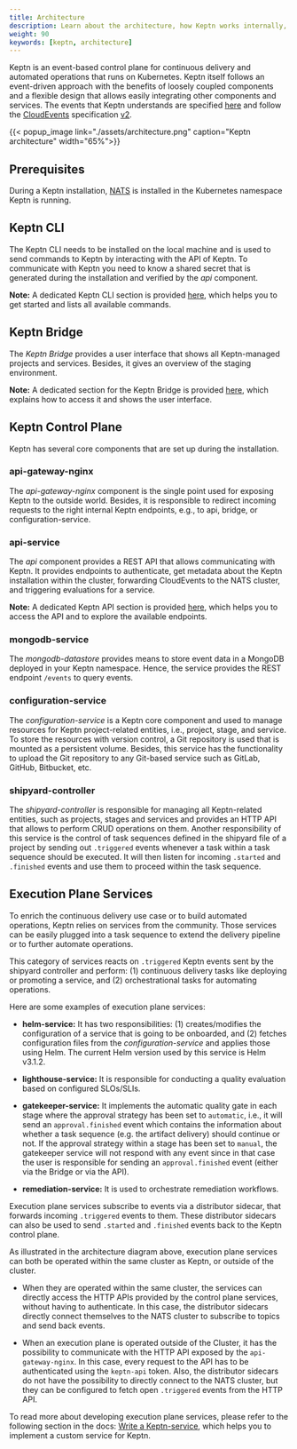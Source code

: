 ```yaml
---
title: Architecture
description: Learn about the architecture, how Keptn works internally, and can be extended.
weight: 90
keywords: [keptn, architecture]
---
```


Keptn is an event-based control plane for continuous delivery and automated operations that runs on Kubernetes. Keptn itself follows an event-driven approach with the benefits of loosely coupled components and a flexible design that allows easily integrating other components and services. The events that Keptn understands are specified [here](https://github.com/keptn/spec/blob/0.2.0/cloudevents.md) and follow the [CloudEvents](https://cloudevents.io/) specification [v2](https://github.com/cloudevents/spec/tree/v0.2).

{{< popup_image link="./assets/architecture.png" caption="Keptn architecture" width="65%">}}

## Prerequisites

During a Keptn installation, [NATS](https://nats.io/) is installed in the Kubernetes namespace Keptn is running.

## Keptn CLI
The Keptn CLI needs to be installed on the local machine and is used to send commands to Keptn by interacting with the API of Keptn. To communicate with Keptn you need to know a shared secret that is generated during the installation and verified by the *api* component.

**Note:** A dedicated Keptn CLI section is provided [here](../../0.7.x/reference/cli/), which helps you to get started and lists all available commands.

## Keptn Bridge

The *Keptn Bridge* provides a user interface that shows all Keptn-managed projects and services. Besides, it gives an overview of the staging environment. 

**Note:** A dedicated section for the Keptn Bridge is provided [here](../../0.7.x/reference/bridge/), which explains how to access it and shows the user interface.

## Keptn Control Plane

Keptn has several core components that are set up during the installation.

### api-gateway-nginx

The *api-gateway-nginx* component is the single point used for exposing Keptn to the outside world. Besides, it is responsible to redirect incoming requests to the right internal Keptn endpoints, e.g., to api, bridge, or configuration-service.

### api-service

The *api* component provides a REST API that allows communicating with Keptn. It provides endpoints to authenticate, get metadata about the Keptn installation within the cluster, forwarding CloudEvents to the NATS cluster, and triggering evaluations for a service.

**Note:** A dedicated Keptn API section is provided [here](../../0.7.x/reference/api/), which helps you to access the API and to explore the available endpoints.

### mongodb-service

The *mongodb-datastore* provides means to store event data in a MongoDB deployed in your Keptn namespace. Hence, the service provides the REST endpoint `/events` to query events.

### configuration-service

The *configuration-service* is a Keptn core component and used to manage resources for Keptn project-related entities, i.e., project, stage, and service. To store the resources with version control, a Git repository is used that is mounted as a persistent volume. Besides, this service has the functionality to upload the Git repository to any Git-based service such as GitLab, GitHub, Bitbucket, etc.

### shipyard-controller

The *shipyard-controller* is responsible for managing all Keptn-related entities, such as projects, stages and services and provides an HTTP API that allows to perform CRUD operations on them. 
Another responsibility of this service is the control of task sequences defined in the shipyard file of a project by sending out `.triggered` events whenever a task within a task sequence should be executed. 
It will then listen for incoming `.started` and `.finished` events and use them to proceed within the task sequence.

## Execution Plane Services

To enrich the continuous delivery use case or to build automated operations, Keptn relies on services from the community. Those services can be easily plugged into a task sequence to extend the delivery pipeline or to further automate operations.

This category of services reacts on `.triggered` Keptn events sent by the shipyard controller and perform: (1) continuous delivery tasks like deploying or promoting a service, and (2) orchestrational tasks for automating operations.

Here are some examples of execution plane services:

- **helm-service:** It has two responsibilities: (1) creates/modifies the configuration of a service that is going to be onboarded, and (2) fetches configuration files from the *configuration-service* and applies those using Helm. The current Helm version used by this service is Helm v3.1.2. 

- **lighthouse-service:** It is responsible for conducting a quality evaluation based on configured SLOs/SLIs. 

- **gatekeeper-service:** It implements the automatic quality gate in each stage where the approval strategy has been set to `automatic`, i.e., it will send an `approval.finished` event which contains the information about whether a task sequence (e.g. the artifact delivery) should continue or not. If the approval strategy within a stage has been set to `manual`, the gatekeeper service will not respond with any event since in that case the user is responsible for sending an `approval.finished` event (either via the Bridge or via the API).  

- **remediation-service:** It is used to orchestrate remediation workflows. 

Execution plane services subscribe to events via a distributor sidecar, that forwards incoming `.triggered` events to them. These distributor sidecars can also be used to send `.started` and `.finished` events back to the Keptn control plane.

As illustrated in the architecture diagram above, execution plane services can both be operated within the same cluster as Keptn, or outside of the cluster. 

 - When they are operated within the same cluster, the services can directly access the HTTP APIs provided by the control plane services,
without having to authenticate. In this case, the distributor sidecars directly connect themselves to the NATS cluster to subscribe to topics and send back events.

- When an execution plane is operated outside of the Cluster, it has the possibility to communicate with the HTTP API exposed by the `api-gateway-nginx`. In this case, every request to the API has to be authenticated using the `keptn-api` token. 
Also, the distributor sidecars do not have the possibility to directly connect to the NATS cluster, but they can be configured to fetch open `.triggered` events from the HTTP API.

To read more about developing execution plane services, please refer to the following section in the docs: [Write a Keptn-service](../../0.8.x/integrations/custom_integration/), which helps you to implement a custom service for Keptn. 
